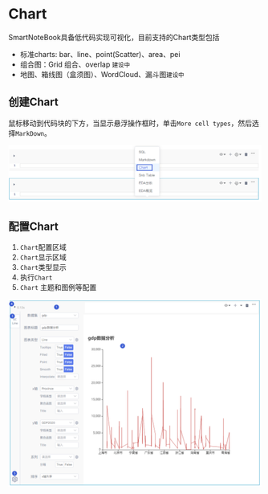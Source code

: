 # Chart

SmartNoteBook具备低代码实现可视化，目前支持的Chart类型包括

* 标准charts: bar、line、point\(Scatter\)、area、pei
* 组合图：Grid 组合、overlap `建设中`
* 地图、箱线图（盒须图）、WordCloud、漏斗图`建设中`

## 创建Chart

鼠标移动到代码块的下方，当显示悬浮操作框时，单击`More cell types`，然后选择`MarkDown`。

![](/assets/xjcharts.png)

## 配置Chart

1. `Chart`配置区域
2. `Chart`显示区域
3. `Chart`类型显示
4. 执行`Chart`
5. `Chart` 主题和图例等配置

![](/assets/charsgs.png)




